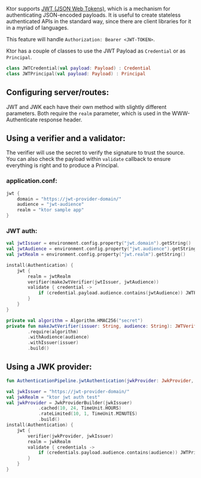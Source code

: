 [//]: # (title: JWT and JWK)
[//]: # (caption: JWT and JWK authentication)
[//]: # (category: servers)
[//]: # (keywords: jwt authentication jwt)
[//]: # (feature: feature)
[//]: # (artifact: io.ktor)
[//]: # (method: io.ktor.auth.jwt.jwt)
[//]: # (redirect_from: redirect_from)
[//]: # (- /features/authentication/jwt.html: - /features/authentication/jwt.html)
[//]: # (ktor_version_review: 1.0.0)

Ktor supports [JWT (JSON Web Tokens)](https://jwt.io/), which is a mechanism for authenticating JSON-encoded payloads.
It is useful to create stateless authenticated APIs in the standard way, since there are client libraries for it
in a myriad of languages.

This feature will handle `Authorization: Bearer <JWT-TOKEN>`.



Ktor has a couple of classes to use the JWT Payload as `Credential` or as `Principal`.

```kotlin
class JWTCredential(val payload: Payload) : Credential
class JWTPrincipal(val payload: Payload) : Principal
```

## Configuring server/routes:

JWT and JWK each have their own method with slightly different parameters. 
Both require the `realm` parameter, which is used in the WWW-Authenticate response header.

## Using a verifier and a validator:

The verifier will use the secret to verify the signature to trust the source.
You can also check the payload within `validate` callback to ensure everything is right and to produce a Principal.

### application.conf:

```kotlin
jwt {
    domain = "https://jwt-provider-domain/"
    audience = "jwt-audience"
    realm = "ktor sample app"
}
```

### JWT auth:

```kotlin
val jwtIssuer = environment.config.property("jwt.domain").getString()
val jwtAudience = environment.config.property("jwt.audience").getString()
val jwtRealm = environment.config.property("jwt.realm").getString()

install(Authentication) {
    jwt {
        realm = jwtRealm
        verifier(makeJwtVerifier(jwtIssuer, jwtAudience))
        validate { credential ->
            if (credential.payload.audience.contains(jwtAudience)) JWTPrincipal(credential.payload) else null
        }
    }
}

private val algorithm = Algorithm.HMAC256("secret")
private fun makeJwtVerifier(issuer: String, audience: String): JWTVerifier = JWT
        .require(algorithm)
        .withAudience(audience)
        .withIssuer(issuer)
        .build()
```

## Using a JWK provider:

```kotlin
fun AuthenticationPipeline.jwtAuthentication(jwkProvider: JwkProvider, issuer: String, realm: String, validate: (JWTCredential) -> Principal?)
```

```kotlin
val jwkIssuer = "https://jwt-provider-domain/"
val jwkRealm = "ktor jwt auth test"
val jwkProvider = JwkProviderBuilder(jwkIssuer)
            .cached(10, 24, TimeUnit.HOURS)
            .rateLimited(10, 1, TimeUnit.MINUTES)
            .build()
install(Authentication) {
    jwt {
        verifier(jwkProvider, jwkIssuer)
        realm = jwkRealm
        validate { credentials ->
            if (credentials.payload.audience.contains(audience)) JWTPrincipal(credentials.payload) else null
        }
    }
}
```